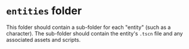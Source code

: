 # `entities` folder
This folder should contain a sub-folder for each "entity" (such as a character).
The sub-folder should contain the entity's `.tscn` file and any associated assets and scripts.